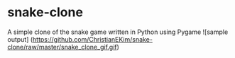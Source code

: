 # snake-clone
A simple clone of the snake game written in Python using Pygame
![sample output] (https://github.com/ChristianEKim/snake-clone/raw/master/snake_clone_gif.gif)
